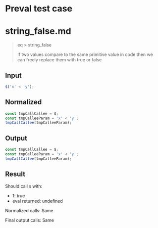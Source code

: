 # Preval test case

# string_false.md

> eq > string_false
>
> If two values compare to the same primitive value in code then we can freely replace them with true or false

## Input

`````js filename=intro
$('x' < 'y');
`````

## Normalized

`````js filename=intro
const tmpCallCallee = $;
const tmpCalleeParam = 'x' < 'y';
tmpCallCallee(tmpCalleeParam);
`````

## Output

`````js filename=intro
const tmpCallCallee = $;
const tmpCalleeParam = 'x' < 'y';
tmpCallCallee(tmpCalleeParam);
`````

## Result

Should call `$` with:
 - 1: true
 - eval returned: undefined

Normalized calls: Same

Final output calls: Same
